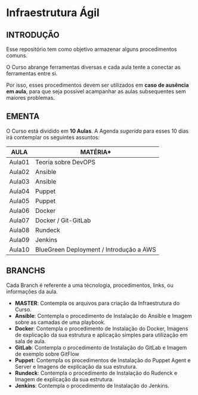 **Infraestrutura Ágil**
=======================

INTRODUÇÃO
----------
Esse repositório tem como objetivo armazenar alguns procedimentos comuns.

O Curso abrange ferramentas diversas e cada aula tente a conectar as ferramentas entre si.

Por isso, esses procedimentos devem ser utilizados em **caso de ausência em aula**, para que seja possivel acampanhar as aulas subsequentes sem maiores problemas.

EMENTA
------
O Curso está dividido em **10 Aulas**. A Agenda _sugerida_ para esses 10 dias irá contemplar os seguintes assuntos:

AULA | MATÉRIA*
-----|---------
Aula01 | Teoria sobre DevOPS
Aula02 | Ansible
Aula03 | Ansible
Aula04 | Puppet
Aula05 | Puppet
Aula06  | Docker
Aula07  | Docker / Git-GitLab
Aula08  | Rundeck
Aula09  | Jenkins
Aula10  | BlueGreen Deployment / Introdução a AWS

BRANCHS
-------
Cada Branch é referente a uma técnologia, procedimentos, links,  ou informações da aula.

* **MASTER**: Contempla os arquivos para criação da Infraestrutura do Curso.
* **Ansible**: Contempla o procedimento de Instalação do Ansible e Imagem sobre as camadas de uma playbook.
* **Docker**: Contempla o procedimento de Instalação do Docker, Imagens de explicação da sua estrutura e aplicação simples para utilização em sala de aula.
* **GitLab**: Contempla o procedimento de Instalação do GitLab e Imagem de exemplo sobre GitFlow
* **Puppet**: Contempla os procedimentos de Instalação do Puppet Agent e Server e Imagens de explicação da sua estrutura.
* **Rundeck**: Contempla o procedimento de Instalação do Rudenck e Imagem de explicação da sua estrutura.
* **Jenkins**: Contempla o procedimento de Instalação do Jenkins.
